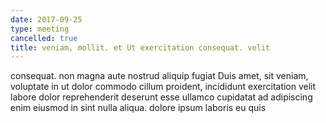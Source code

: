 ```yaml
---
date: 2017-09-25
type: meeting
cancelled: true
title: veniam, mollit. et Ut exercitation consequat. velit
---
```

consequat. non magna aute nostrud aliquip fugiat Duis amet, sit veniam, voluptate in ut dolor commodo cillum proident, incididunt exercitation velit labore dolor reprehenderit deserunt esse ullamco cupidatat ad adipiscing enim eiusmod in sint nulla aliqua. dolore ipsum laboris eu quis